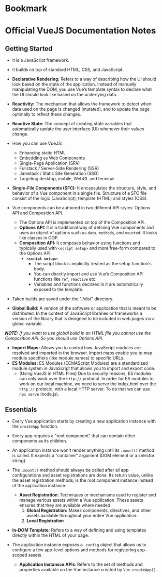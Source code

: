 # Bookmark



# Official VueJS Documentation Notes
## Getting Started
+ It is a JavaScript framework.
+ It builds on top of standard HTML, CSS, and JavaScript.
+ **Declarative Rendering:** Refers to a way of describing how the UI should look based on the state of the application. Instead of manually manipulating the DOM, you use Vue’s template syntax to declare what the UI should look like based on the underlying data.
+ **Reactivity:** The mechanism that allows the framework to detect when data used on the page is changed (mutated), and to update the page optimally to reflect these changes.
+ **Reactive State:** The concept of creating state variables that automatically update the user interface (UI) whenever their values change.

+ How you can use VueJS:
  - Enhancing static HTML
  - Embedding as Web Components
  - Single-Page Application (SPA)
  - Fullstack / Server-Side Rendering (SSR)
  - Jamstack / Static Site Generation (SSG)
  - Targeting desktop, mobile, WebGL and terminal.

+ **Single-File Components (SFC):** It encapsulates the structure, style, and behavior of a Vue component in a single file. Structure of a SFC file consist of the logic (JavaScript), template (HTML) and styles (CSS).

+ Vue components can be authored in two different API styles: Options API and Composition API.
  - The Options API is implemented on top of the Composition API.
  - **Options API:** It is a traditional way of defining Vue components and uses an object of options such as `data`, `methods`, and `mounted`. It looks like classes in OOP.
  - **Composition API:** It composes behavior using functions and typically used with `<script setup>` and more free-form compared to the Options API.
    + **`<script setup>`**:
      - The script block is implicitly treated as the setup function's body.
      - You can directly import and use Vue’s Composition API functions like `ref`, `reactive` etc.
      - Variables and functions declared in it are automatically exposed to the template.

+ Taken builds are saved under the "./dist" directory.
+ **Global Build:** A version of the software or application that is meant to be distributed. In the context of JavaScript libraries or frameworks a version of the library that is designed to be included in web pages via a global variable.

***NOTE:** If you want to use global build in an HTML file you cannot use the Composition API. So you should use Options API.*

+ **Import Maps:** Allows you to control how JavaScript modules are resolved and imported in the browser. Import maps enable you to map module specifiers (like module names) to specific URLs.
+ **ES Modules:** ES Modules (ECMAScript Modules) are a standardized module system in JavaScript that allows you to import and export code.
  - (Using VueJS in HTML Files) Due to security reasons, ES modules can only work over the `http://` protocol. In order for ES modules to work on our local machine, we need to serve the index.html over the `http://` protocol, with a local HTTP server. To do that we can use `npx serve` (node.js).

## Essentials
+ Every Vue application starts by creating a new application instance with the `createApp` function.
+ Every app requires a "root component" that can contain other components as its children.
+ An application instance won't render anything until its `.mount()` method is called. It expects a "container" argument (DOM element or a selector string).

+ The `.mount()` method should always be called after all app configurations and asset registrations are done. Its return value, unlike the asset registration methods, is the root component instance instead of the application instance.
  - **Asset Registration:** Techniques or mechanisms used to register and manage various assets within a Vue application. These assets ensures that they are available where needed.
    1. **Global Registration:** Makes components, directives, and other assets available throughout your entire Vue application.
    2. **Local Registration**

+ **In-DOM Template:** Refers to a way of defining and using templates directly within the HTML of your page.
+ The application instance exposes a `.config` object that allows us to configure a few app-level options and methods for registering app-scoped assets.
  - **Application Instansce APIs**: Refers to the set of methods and properties available on the Vue instance created by `Vue.createApp()`.